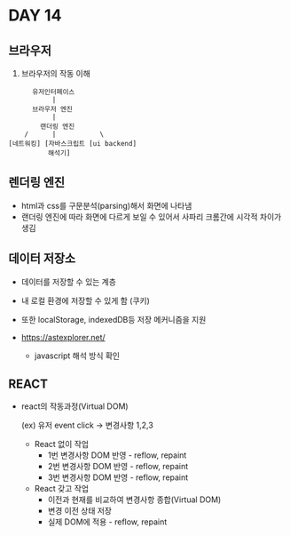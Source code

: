 # DAY 14

## 브라우저

1. 브라우저의 작동 이해

```
      유저인터페이스
	       |
      브라우저 엔진
	       |
        랜더링 엔진
    /	   |           \
[네트워킹] [자바스크립트 [ui backend]
          해석기] 
```



## 렌더링 엔진

- html과 css를 구문분석(parsing)해서 화면에 나타냄
- 랜더링 엔진에 따라 화면에 다르게 보일 수 있어서 사파리 크롬간에 시각적 차이가 생김



## 데이터 저장소

- 데이터를 저장할 수 있는 계층
- 내 로컬 환경에 저장할 수 있게 함 (쿠키)
- 또한 localStorage, indexedDB등 저장 메커니즘을 지원



- https://astexplorer.net/
  - javascript 해석 방식 확인



## REACT

- react의 작동과정(Virtual DOM)

  (ex) 유저 event click -> 변경사항 1,2,3

  - React 없이 작업
    - 1번 변경사항 DOM 반영 - reflow, repaint
    - 2번 변경사항 DOM 반영 - reflow, repaint
    - 3번 변경사항 DOM 반영 - reflow, repaint
  - React 갖고 작업
    - 이전과 현재를 비교하여 변경사항 종합(Virtual DOM)
    - 변경 이전 상태 저장
    - 실제 DOM에 적용 - reflow, repaint
